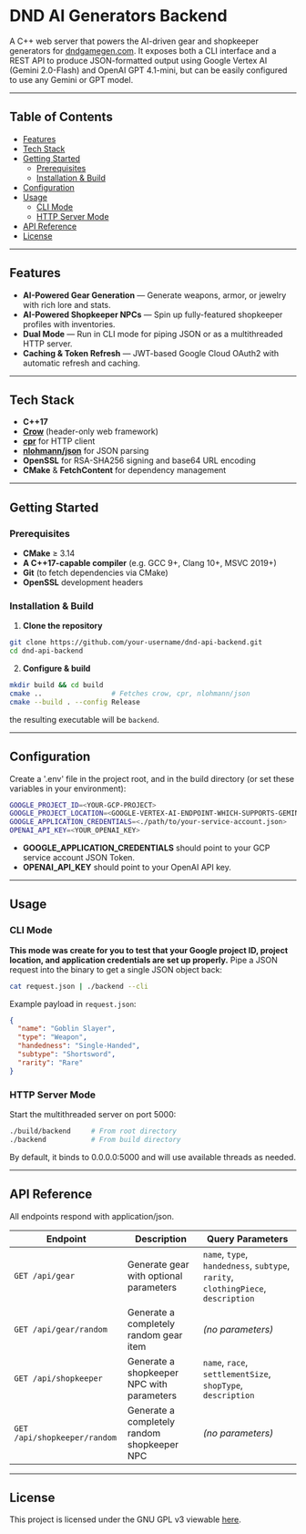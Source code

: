# DND AI Generators Backend

A C++ web server that powers the AI-driven gear and shopkeeper generators for [dndgamegen.com](https://dndgamegen.com). It exposes both a CLI interface and a REST API to produce JSON-formatted output using Google Vertex AI (Gemini 2.0-Flash) and OpenAI GPT 4.1-mini, but can be easily configured to use any Gemini or GPT model.

---

## Table of Contents

- [Features](#features)  
- [Tech Stack](#tech-stack)  
- [Getting Started](#getting-started)  
  - [Prerequisites](#prerequisites)  
  - [Installation & Build](#installation--build)  
- [Configuration](#configuration)  
- [Usage](#usage)  
  - [CLI Mode](#cli-mode)  
  - [HTTP Server Mode](#http-server-mode)  
- [API Reference](#api-reference)  
- [License](#license)  

---

## Features

- **AI-Powered Gear Generation** — Generate weapons, armor, or jewelry with rich lore and stats.  
- **AI-Powered Shopkeeper NPCs** — Spin up fully-featured shopkeeper profiles with inventories.  
- **Dual Mode** — Run in CLI mode for piping JSON or as a multithreaded HTTP server.  
- **Caching & Token Refresh** — JWT-based Google Cloud OAuth2 with automatic refresh and caching.  

---

## Tech Stack

- **C++17**
- **[Crow](https://github.com/CrowCpp/Crow)** (header-only web framework)
- **[cpr](https://github.com/libcpr/cpr)** for HTTP client
- **[nlohmann/json](https://github.com/nlohmann/json)** for JSON parsing
- **OpenSSL** for RSA-SHA256 signing and base64 URL encoding
- **CMake** & **FetchContent** for dependency management

---

## Getting Started

### Prerequisites

- **CMake** ≥ 3.14  
- **A C++17-capable compiler** (e.g. GCC 9+, Clang 10+, MSVC 2019+)  
- **Git** (to fetch dependencies via CMake)  
- **OpenSSL** development headers  

### Installation & Build

1. **Clone the repository**  
```bash
git clone https://github.com/your-username/dnd-api-backend.git
cd dnd-api-backend
``` 

2. **Configure & build** 
```bash
mkdir build && cd build
cmake ..                 # Fetches crow, cpr, nlohmann/json
cmake --build . --config Release
``` 
the resulting executable will be `backend`. 

--- 

## Configuration 

Create a '.env' file in the project root, and in the build directory (or set these variables in your environment):
```bash
GOOGLE_PROJECT_ID=<YOUR-GCP-PROJECT>
GOOGLE_PROJECT_LOCATION=<GOOGLE-VERTEX-AI-ENDPOINT-WHICH-SUPPORTS-GEMINI-2.0-FLASH>
GOOGLE_APPLICATION_CREDENTIALS=<./path/to/your-service-account.json>
OPENAI_API_KEY=<YOUR_OPENAI_KEY>
```

- **GOOGLE_APPLICATION_CREDENTIALS** should point to your GCP service account JSON Token. 
- **OPENAI_API_KEY** should point to your OpenAI API key. 

--- 

## Usage 

### CLI Mode
**This mode was create for you to test that your Google project ID, project location, and application credentials are set up properly.**
Pipe a JSON request into the binary to get a single JSON object back:
```bash
cat request.json | ./backend --cli
``` 
Example payload in `request.json`:
```json
{
  "name": "Goblin Slayer",
  "type": "Weapon",
  "handedness": "Single-Handed",
  "subtype": "Shortsword",
  "rarity": "Rare"
}
```

### HTTP Server Mode 
Start the multithreaded server on port 5000:
```bash
./build/backend     # From root directory 
./backend           # From build directory 
``` 
By default, it binds to 0.0.0.0:5000 and will use available threads as needed. 

---
 
## API Reference 

All endpoints respond with application/json.

| Endpoint                         | Description                               | Query Parameters                                                            |
| -------------------------------- | ----------------------------------------- | --------------------------------------------------------------------------- |
| `GET /api/gear`                  | Generate gear with optional parameters    | `name`, `type`, `handedness`, `subtype`, `rarity`, `clothingPiece`, `description` |
| `GET /api/gear/random`           | Generate a completely random gear item    | *(no parameters)*                                                            |
| `GET /api/shopkeeper`            | Generate a shopkeeper NPC with parameters | `name`, `race`, `settlementSize`, `shopType`, `description`                   |
| `GET /api/shopkeeper/random`     | Generate a completely random shopkeeper NPC | *(no parameters)*                                                         |

--- 

## License 

This project is licensed under the GNU GPL v3 viewable [here](https://github.com/AleksZieba/dnd-ai-generators-backend/blob/main/LICENSE.md). 
